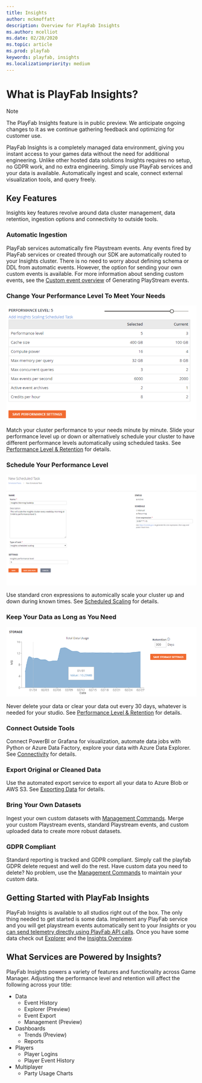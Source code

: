 ```yaml
---
title: Insights
author: mckmoffatt
description: Overview for PlayFab Insights
ms.author: mcelliot
ms.date: 02/28/2020
ms.topic: article
ms.prod: playfab
keywords: playfab, insights
ms.localizationpriority: medium
---
```

# What is PlayFab Insights?

> [!NOTE] 
> The PlayFab Insights feature is in public preview. We anticipate ongoing changes to it as we continue gathering feedback and optimizing for customer use.

PlayFab Insights is a completely managed data environment, giving you instant access to your games data without the need for additional engineering. Unlike other hosted data solutions Insights requires no setup, no GDPR work, and no extra engineering. Simply use PlayFab services and your data is available. Automatically ingest and scale, connect external visualization tools, and query freely. 

## Key Features
Insights key features revolve around data cluster management, data retention, ingestion options and connectivity to outside tools.

### Automatic Ingestion
PlayFab services automatically fire Playstream events. Any events fired by PlayFab services or created through our SDK are automatically routed to your Insights cluster. There is no need to worry about defining schema or DDL from automatic events. However, the option for sending your own custom events is available. For more information about sending custom events, see the [Custom event overview](https://docs.microsoft.com/gaming/playfab/features/analytics/metrics/playstream-events#custom-event-overview) of Generating PlayStream events. 

### Change Your Performance Level To Meet Your Needs
![Insights Slider](media/insights-slider.png)

Match your cluster performance to your needs minute by minute. Slide your performance level up or down or alternatively schedule your cluster to have different performance levels automatically using scheduled tasks. See [Performance Level & Retention](https://docs.microsoft.com/gaming/playfab/features/insights/insights/performance-retention) for details.

### Schedule Your Performance Level
![Scheduled Scaling](media/insights-schedule.png)

Use standard cron expressions to automically scale your cluster up and down during known times. See [Scheduled Scaling](https://docs.microsoft.com/gaming/playfab/features/insights/insights/scheduled-scaling) for details.

### Keep Your Data as Long as You Need
![Storage and Retention](media/insights-retention.png)

Never delete your data or clear your data out every 30 days, whatever is needed for your studio. See [Performance Level & Retention](https://docs.microsoft.com/gaming/playfab/features/insights/insights/performance-retention) for details.

### Connect Outside Tools
Connect PowerBI or Grafana for visualization, automate data jobs with Python or Azure Data Factory, explore your data with Azure Data Explorer.  See [Connectivity](https://docs.microsoft.com/gaming/playfab/features/insights/connectivity) for details.

### Export Original or Cleaned Data
Use the automated export service to export all your data to Azure Blob or AWS S3. See [Exporting Data](https://docs.microsoft.com/gaming/playfab/features/insights/insights/export) for details.

### Bring Your Own Datasets
Ingest your own custom datasets with [Management Commands](https://docs.microsoft.com/gaming/playfab/features/insights/insights/management-commands). Merge your custom Playstream events, standard Playstream events, and custom uploaded data to create more robust datasets.

### GDPR Compliant
Standard reporting is tracked and GDPR compliant. Simply call the playfab GDPR delete request and well do the rest. Have custom data you need to delete? No problem, use the [Management Commands](https://docs.microsoft.com/gaming/playfab/features/insights/insights/management-commands) to maintain your custom data.

## Getting Started with PlayFab Insights
PlayFab Insights is available to all studios right out of the box. The only thing needed to get started is some data. Implement any PlayFab service and you will get playstream events automatically sent to your *Insights* or you [can send telemetry directly using PlayFab API calls](xref:titleid.playfabapi.com.events.playstreamevents). Once you have some data check out [Explorer](https://docs.microsoft.com/gaming/playfab/features/insights/explorer/quickstart) and the [Insights Overview](https://docs.microsoft.com/gaming/playfab/features/insights/insights).

## What Services are Powered by Insights?
PlayFab Insights powers a variety of features and functionality across Game Manager. Adjusting the performance level and retention will affect the following across your title:
* Data
  * Event History
  * Explorer (Preview)
  * Event Export
  * Management (Preview)
* Dashboards
  * Trends (Preview)
  * Reports
* Players
  * Player Logins
  * Player Event History
* Multiplayer
  * Party Usage Charts